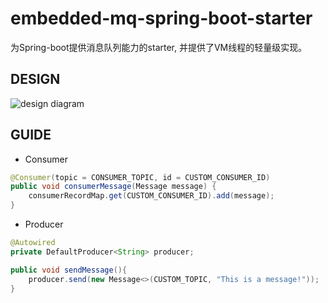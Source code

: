 # embedded-mq-spring-boot-starter

为Spring-boot提供消息队列能力的starter, 并提供了VM线程的轻量级实现。

## DESIGN

![design diagram](http://www.plantuml.com/plantuml/proxy?src=https://raw.githubusercontent.com/wangyuheng/embedded-mq-spring-boot-starter/master/.plantuml/design.puml)

## GUIDE

- Consumer

```java
@Consumer(topic = CONSUMER_TOPIC, id = CUSTOM_CONSUMER_ID)
public void consumerMessage(Message message) {
    consumerRecordMap.get(CUSTOM_CONSUMER_ID).add(message);
}
```

- Producer

```java
@Autowired
private DefaultProducer<String> producer;

public void sendMessage(){
    producer.send(new Message<>(CUSTOM_TOPIC, "This is a message!"));
}
```